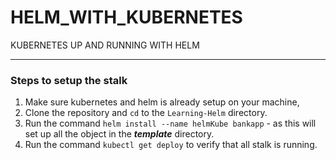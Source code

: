 # HELM_WITH_KUBERNETES

KUBERNETES UP AND RUNNING WITH HELM

<hr>

<h3>Steps to setup the stalk</h3>

1. Make sure kubernetes and helm is already setup on your machine,
2. Clone the repository and `cd` to the `Learning-Helm` directory.
3. Run the command `helm install --name helmKube bankapp` - as this will set up all the object in the _**template**_ directory.
4. Run the command `kubectl get deploy` to verify that all stalk is running.

